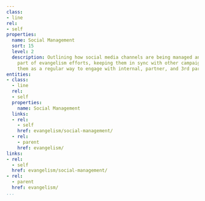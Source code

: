 ```yaml
---
class:
- line
rel:
- self
properties:
  name: Social Management
  sort: 15
  level: 2
  description: Outlining how social media channels are being managed and curated as
    part of evangelism efforts, keeping them in sync with other campaigns, and using
    them as a regular way to engage with internal, partner, and 3rd party stakeholders.
entities:
- class:
  - line
  rel:
  - self
  properties:
    name: Social Management
  links:
  - rel:
    - self
    href: evangelism/social-management/
  - rel:
    - parent
    href: evangelism/
links:
- rel:
  - self
  href: evangelism/social-management/
- rel:
  - parent
  href: evangelism/
...
```

